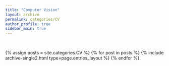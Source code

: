 ```yaml
---
title: "Computer Vision"
layout: archive
permalink: categories/CV
author_profile: true
sidebar_main: true
---
```


<br>

{% assign posts = site.categories.CV %}
{% for post in posts %} {% include archive-single2.html type=page.entries_layout %} {% endfor %}
